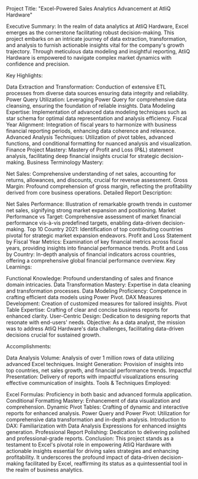 Project Title: "Excel-Powered Sales Analytics Advancement at AtliQ Hardware"

Executive Summary:
In the realm of data analytics at AtliQ Hardware, Excel emerges as the cornerstone facilitating robust decision-making. This project embarks on an intricate journey of data extraction, transformation, and analysis to furnish actionable insights vital for the company's growth trajectory. Through meticulous data modeling and insightful reporting, AtliQ Hardware is empowered to navigate complex market dynamics with confidence and precision.

Key Highlights:

Data Extraction and Transformation: Conduction of extensive ETL processes from diverse data sources ensuring data integrity and reliability.
Power Query Utilization: Leveraging Power Query for comprehensive data cleansing, ensuring the foundation of reliable insights.
Data Modeling Expertise: Implementation of advanced data modeling techniques such as star schema for optimal data representation and analysis efficiency.
Fiscal Year Alignment: Integration of fiscal years to harmonize with business financial reporting periods, enhancing data coherence and relevance.
Advanced Analysis Techniques: Utilization of pivot tables, advanced functions, and conditional formatting for nuanced analysis and visualization.
Finance Project Mastery: Mastery of Profit and Loss (P&L) statement analysis, facilitating deep financial insights crucial for strategic decision-making.
Business Terminology Mastery:

Net Sales: Comprehensive understanding of net sales, accounting for returns, allowances, and discounts, crucial for revenue assessment.
Gross Margin: Profound comprehension of gross margin, reflecting the profitability derived from core business operations.
Detailed Report Description:

Net Sales Performance: Illustration of remarkable growth trends in customer net sales, signifying strong market expansion and positioning.
Market Performance vs Target: Comprehensive assessment of market financial performance vis-à-vis predefined targets, enabling data-driven decision-making.
Top 10 Country 2021: Identification of top contributing countries pivotal for strategic market expansion endeavors.
Profit and Loss Statement by Fiscal Year Metrics: Examination of key financial metrics across fiscal years, providing insights into financial performance trends.
Profit and Loss by Country: In-depth analysis of financial indicators across countries, offering a comprehensive global financial performance overview.
Key Learnings:

Functional Knowledge: Profound understanding of sales and finance domain intricacies.
Data Transformation Mastery: Expertise in data cleaning and transformation processes.
Data Modeling Proficiency: Competence in crafting efficient data models using Power Pivot.
DAX Measures Development: Creation of customized measures for tailored insights.
Pivot Table Expertise: Crafting of clear and concise business reports for enhanced clarity.
User-Centric Design: Dedication to designing reports that resonate with end-users' needs.
Objective:
As a data analyst, the mission was to address AtliQ Hardware's data challenges, facilitating data-driven decisions crucial for sustained growth.

Accomplishments:

Data Analysis Volume: Analysis of over 1 million rows of data utilizing advanced Excel techniques.
Insight Generation: Provision of insights into top countries, net sales growth, and financial performance trends.
Impactful Presentation: Delivery of reports with impactful visualizations ensuring effective communication of insights.
Tools & Techniques Employed:

Excel Formulas: Proficiency in both basic and advanced formula application.
Conditional Formatting Mastery: Enhancement of data visualization and comprehension.
Dynamic Pivot Tables: Crafting of dynamic and interactive reports for enhanced analysis.
Power Query and Power Pivot: Utilization for comprehensive data transformation and in-depth analysis.
Introduction to DAX: Familiarization with Data Analysis Expressions for enhanced insights generation.
Professional Report Polishing: Dedication to delivering polished and professional-grade reports.
Conclusion:
This project stands as a testament to Excel's pivotal role in empowering AtliQ Hardware with actionable insights essential for driving sales strategies and enhancing profitability. It underscores the profound impact of data-driven decision-making facilitated by Excel, reaffirming its status as a quintessential tool in the realm of business analytics.
